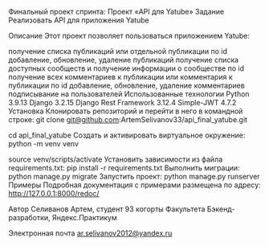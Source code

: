 Финальный проект спринта: Проект «API для Yatube»
Задание
Реализовать API для приложения Yatube

Описание
Этот проект позволяет пользоваться приложением Yatube:

получение списка публикаций или отдельной публикации по id
добавление, обновление, удаление публикаций
получение списка доступных сообществ и получение информации о сообществе по id
получение всех комментариев к публикации или комментария к публикации по id
добавление, обновление, удаление комментариев
подписывание на пользователей
Использованные технологии
Python 3.9.13
Django 3.2.15
Django Rest Framework 3.12.4
Simple-JWT 4.7.2
Установка
Клонировать репозиторий и перейти в него в командной строке:
git clone git@github.com:ArtemSelivanov33/api_final_yatube.git

cd api_final_yatube
Cоздать и активировать виртуальное окружение:
python -m venv venv

source venv/scripts/activate
Установить зависимости из файла requirements.txt:
pip install -r requirements.txt
Выполнить миграции:
python manage.py migrate
Запустить проект:
python manage.py runserver
Примеры
Подробная документация с примерами размещена по адресу: http://127.0.0.1:8000/redoc/

Автор
Селиванов Артем, студент 93 когорты Факультета Бэкенд-разработки, Яндекс.Практикум

Электронная почта
ar.selivanov2012@yandex.ru